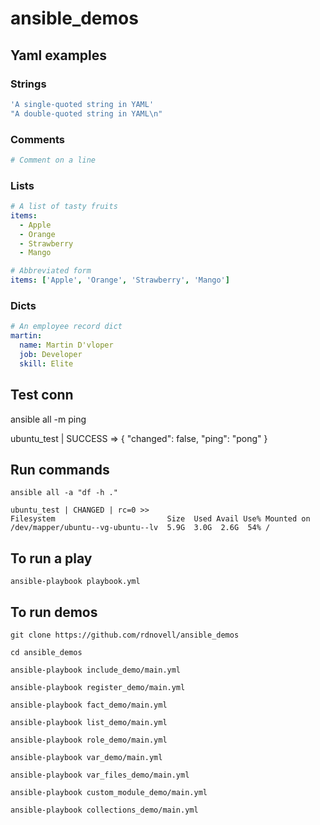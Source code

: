 # ansible_demos

## Yaml examples

### Strings

```yaml
'A single-quoted string in YAML'
"A double-quoted string in YAML\n"
```

### Comments
```yaml
# Comment on a line
```

### Lists
```yaml
# A list of tasty fruits
items:
  - Apple
  - Orange
  - Strawberry
  - Mango

# Abbreviated form
items: ['Apple', 'Orange', 'Strawberry', 'Mango']
```

### Dicts
```yaml
# An employee record dict
martin:
  name: Martin D'vloper
  job: Developer
  skill: Elite
```

## Test conn

ansible all -m ping

ubuntu_test | SUCCESS => {
    "changed": false,
    "ping": "pong"
}

## Run commands

```console
ansible all -a "df -h ."

ubuntu_test | CHANGED | rc=0 >>
Filesystem                         Size  Used Avail Use% Mounted on
/dev/mapper/ubuntu--vg-ubuntu--lv  5.9G  3.0G  2.6G  54% /
```

## To run a play

```console
ansible-playbook playbook.yml
```

## To run demos

```console
git clone https://github.com/rdnovell/ansible_demos 

cd ansible_demos

ansible-playbook include_demo/main.yml

ansible-playbook register_demo/main.yml

ansible-playbook fact_demo/main.yml

ansible-playbook list_demo/main.yml

ansible-playbook role_demo/main.yml

ansible-playbook var_demo/main.yml

ansible-playbook var_files_demo/main.yml

ansible-playbook custom_module_demo/main.yml

ansible-playbook collections_demo/main.yml
```

